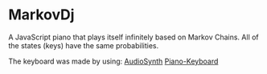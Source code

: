 # MarkovDj

A JavaScript piano that plays itself infinitely based on Markov Chains.
All of the states (keys) have the same probabilities.

The keyboard was made by using:
[AudioSynth](https://github.com/keithwhor/audiosynth)
[Piano-Keyboard](https://github.com/1000mileworld/Piano-Keyboard/blob/master/playKeyboard.js)
